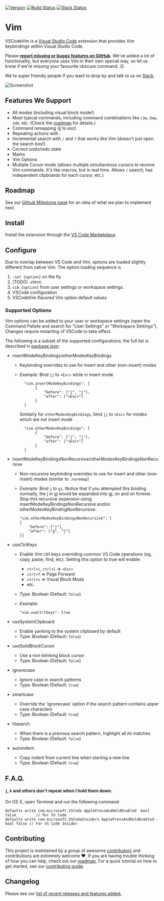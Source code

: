 [![Version](http://vsmarketplacebadge.apphb.com/version/vscodevim.vim.svg)](http://aka.ms/vscodevim)
[![Build Status](https://travis-ci.org/VSCodeVim/Vim.svg?branch=master)](https://travis-ci.org/VSCodeVim/Vim) [![Slack Status](https://vscodevim-slackin.azurewebsites.net/badge.svg)](https://vscodevim-slackin.azurewebsites.net)

# Vim

VSCodeVim is a [Visual Studio Code](https://code.visualstudio.com/) extension that provides Vim keybindings within Visual Studio Code.

Please **[report missing or buggy features on GitHub](https://github.com/VSCodeVim/Vim/issues)**. We've added a lot of functionality, but everyone uses Vim in their own special way, so let us know if we're missing your favourite obscure command. :wink:

We're super friendly people if you want to drop by and talk to us on [Slack](https://vscodevim-slackin.azurewebsites.net).

![Screenshot](images/screen.png)

## Features We Support

* All modes (including visual block mode!)
* Most typical commands, including command combinations like `c3w`, `daw`, `2dd`, etc. (Check the [roadmap](ROADMAP.md) for details.)
* Command remapping (jj to esc)
* Repeating actions with `.`
* Incremental search with `/` and `?` that works like Vim (doesn't just open the search box!)
* Correct undo/redo state
* Marks
* Vim Options
* Multiple Cursor mode (allows multiple simultaneous cursors to receive Vim commands. It's like macros, but in real time. Allows `/` search, has independent clipboards for each cursor, etc.)

## Roadmap

See our [Github Milestone page](https://github.com/VSCodeVim/Vim/milestones) for an idea of what we plan to implement next.

## Install

Install the extension through the [VS Code Marketplace](https://code.visualstudio.com/docs/editor/extension-gallery).

## Configure

Due to overlap between VS Code and Vim, options are loaded slightly different from native Vim. The option loading sequence is

1. `:set {option}` on the fly
2. [TODO] .vimrc.
3. `vim.{option}` from user settings or workspace settings.
4. VSCode configuration
5. VSCodeVim flavored Vim option default values

### Supported Options

Vim options can be added to your user or workspace settings (open the Command Pallete and search for "User Settings" or "Workspace Settings"). Changes require restarting of VSCode to take effect.

The following is a subset of the supported configurations; the full list is described in [package.json](https://github.com/VSCodeVim/Vim/blob/master/package.json#L175):

* insertModeKeyBindings/otherModesKeyBindings
  * Keybinding overrides to use for insert and other (non-insert) modes
  * *Example:* Bind `jj` to `<Esc>` while in insert mode

    ```
      "vim.insertModeKeyBindings": [
           {
               "before": ["j", "j"],
               "after": ["<Esc>"]
           }
      ]
    ```

    Similarly for `otherModesKeyBindings`, bind `jj` to `<Esc>` for modes which are not insert mode

    ```
      "vim.otherModesKeyBindings": [
           {
               "before": ["j", "j"],
               "after": ["<Esc>"]
           }
      ]
    ```

* insertModeKeyBindingsNonRecursive/otherModesKeyBindingsNonRecursive
  * Non-recursive keybinding overrides to use for insert and other (non-insert) modes (similar to `:noremap`)
  * *Example:* Bind `j` to `gj`. Notice that if you attempted this binding normally, the j in gj would be expanded into gj, on and on forever. Stop this recursive expansion using insertModeKeyBindingsNonRecursive and/or otherModesKeyBindingNonRecursive.

    ```
    "vim.otherModesKeyBindingsNonRecursive": [
    {
        "before": ["j"],
        "after": ["g", "j"]
    }]
    ```

* useCtrlKeys
  * Enable Vim ctrl keys overriding common VS Code operations (eg. copy, paste, find, etc). Setting this option to true will enable:
    * `ctrl+c`, `ctrl+[` => `<Esc>`
    * `ctrl+f` => Page Forward
    * `ctrl+v` => Visual Block Mode
    * etc.
  * Type: Boolean (Default: `false`)
  * *Example:*

    ```
    "vim.useCtrlKeys": true
    ```

* useSystemClipboard
  * Enable yanking to the system clipboard by default
  * Type: Boolean (Default: `false`)

* useSolidBlockCursor
  * Use a non-blinking block cursor
  * Type: Boolean (Default: `false`)

* ignorecase
  * Ignore case in search patterns
  * Type: Boolean (Default: `true`)

* smartcase
  * Override the 'ignorecase' option if the search pattern contains upper case characters
  * Type: Boolean (Default: `true`)

* hlsearch
  * When there is a previous search pattern, highlight all its matches
  * Type: Boolean (Default: `false`)

* autoindent
  * Copy indent from current line when starting a new line
  * Type: Boolean (Default: `true`)

## F.A.Q.

#### `j`, `k` and others don't repeat when I hold them down.

On OS X, open Terminal and run the following command:

```
defaults write com.microsoft.VSCode ApplePressAndHoldEnabled -bool false         // For VS Code
defaults write com.microsoft.VSCodeInsiders ApplePressAndHoldEnabled -bool false // For VS Code Insider
```

## Contributing

This project is maintained by a group of awesome [contributors](https://github.com/VSCodeVim/Vim/graphs/contributors) and contributions are extremely welcome :heart:. If you are having trouble thinking of how you can help, check out our [roadmap](ROADMAP.md). For a quick tutorial on how to get started, see our [contributing guide](/.github/CONTRIBUTING.md).

## Changelog

Please see our [list of recent releases and features added.](https://github.com/VSCodeVim/Vim/releases)
